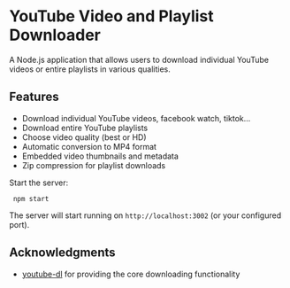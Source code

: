 # YouTube Video and Playlist Downloader

A Node.js application that allows users to download individual YouTube videos or entire playlists in various qualities.

## Features

- Download individual YouTube videos, facebook watch, tiktok...
- Download entire YouTube playlists
- Choose video quality (best or HD)
- Automatic conversion to MP4 format
- Embedded video thumbnails and metadata
- Zip compression for playlist downloads


Start the server:

 ```
  npm start
  ```

The server will start running on `http://localhost:3002` (or your configured port).


## Acknowledgments

- [youtube-dl](httpsgithub.comytdl-orgyoutube-dlbl.txt) for providing the core downloading functionality
